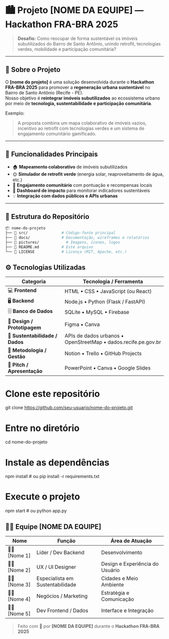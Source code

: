 # 🏙️ Projeto [NOME DA EQUIPE] — Hackathon FRA-BRA 2025

> **Desafio:** Como reocupar de forma sustentável os imóveis subutilizados do Bairro de Santo Antônio, unindo retrofit, tecnologias verdes, mobilidade e participação comunitária?

---

## 🌿 Sobre o Projeto

O **[nome do projeto]** é uma solução desenvolvida durante o **Hackathon FRA-BRA 2025** para promover a **regeneração urbana sustentável** no Bairro de Santo Antônio (Recife - PE).  
Nosso objetivo é **reintegrar imóveis subutilizados** ao ecossistema urbano por meio de **tecnologia, sustentabilidade e participação comunitária**.

<!-- Descreva em 3-4 linhas o propósito geral da sua solução -->
Exemplo:
> A proposta combina um mapa colaborativo de imóveis vazios, incentivo ao retrofit com tecnologias verdes e um sistema de engajamento comunitário gamificado.

---

## 🚀 Funcionalidades Principais

- 🏠 **Mapeamento colaborativo** de imóveis subutilizados  
- 🌞 **Simulador de retrofit verde** (energia solar, reaproveitamento de água, etc.)  
- 👥 **Engajamento comunitário** com pontuação e recompensas locais  
- 🧩 **Dashboard de impacto** para monitorar indicadores sustentáveis  
- 💡 **Integração com dados públicos e APIs urbanas**

---

## 🧠 Estrutura do Repositório

```bash
📦 nome-do-projeto
├── 📁 src/               # Código-fonte principal
├── 📁 docs/              # Documentação, wireframes e relatórios
├── 📁 pictures/            # Imagens, ícones, logos
├── 📄 README.md          # Este arquivo
└── 📄 LICENSE            # Licença (MIT, Apache, etc.)

```

## ⚙️ Tecnologias Utilizadas

| Categoria | Tecnologia / Ferramenta |
|------------|--------------------------|
| 💻 **Frontend** | HTML • CSS • JavaScript (ou React) |
| 🖥️ **Backend** | Node.js • Python (Flask / FastAPI) |
| 🗄️ **Banco de Dados** | SQLite • MySQL • Firebase |
| 🎨 **Design / Prototipagem** | Figma • Canva |
| 🌱 **Sustentabilidade / Dados** | APIs de dados urbanos • OpenStreetMap • dados.recife.pe.gov.br |
| 🧠 **Metodologia / Gestão** | Notion • Trello • GitHub Projects |
| 🎥 **Pitch / Apresentação** | PowerPoint • Canva • Google Slides |

# Clone este repositório
git clone https://github.com/seu-usuario/nome-do-projeto.git

# Entre no diretório
cd nome-do-projeto

# Instale as dependências
npm install  # ou pip install -r requirements.txt

# Execute o projeto
npm start    # ou python app.py

## 🧑‍🏫 Equipe [NOME DA EQUIPE]

| Nome | Função | Área de Atuação |
|------|---------|-----------------|
| 👩‍💻 [Nome 1] | Líder / Dev Backend | Desenvolvimento |
| 🧑‍🎨 [Nome 2] | UX / UI Designer | Design e Experiência do Usuário |
| 👨‍🔬 [Nome 3] | Especialista em Sustentabilidade | Cidades e Meio Ambiente |
| 👩‍💼 [Nome 4] | Negócios / Marketing | Estratégia e Comunicação |
| 🧑‍💻 [Nome 5] | Dev Frontend / Dados | Interface e Integração |

> Feito com 💚 por **[NOME DA EQUIPE]** durante o **Hackathon FRA-BRA 2025**


